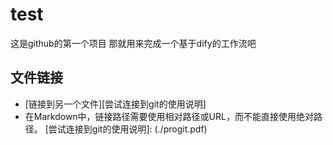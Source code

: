 # test
这是github的第一个项目
那就用来完成一个基于dify的工作流吧


## 文件链接

- [链接到另一个文件][尝试连接到git的使用说明]
- 在Markdown中，链接路径需要使用相对路径或URL，而不能直接使用绝对路径。
[尝试连接到git的使用说明]: (./progit.pdf)